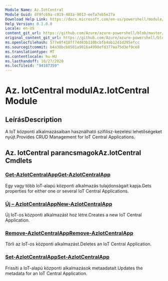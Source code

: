 ```yaml
---
Module Name: Az.IotCentral
Module Guid: df9fc69a-c019-403a-9013-eefa7eb5e27a
Download Help Link: https://docs.microsoft.com/en-us/powershell/module/az.iotcentral
Help Version: 0.1.0.0
Locale: en-US
content_git_url: https://github.com/Azure/azure-powershell/blob/master/src/IotCentral/IotCentral/help/Az.IotCentral.md
original_content_git_url: https://github.com/Azure/azure-powershell/blob/master/src/IotCentral/IotCentral/help/Az.IotCentral.md
ms.openlocfilehash: 577e8f418ff74d83b110bcbfb4ab12d1d295efcc
ms.sourcegitcommit: b4a38bcb0501a9016a4998efd377aa75d3ef9ce8
ms.translationtype: MT
ms.contentlocale: hu-HU
ms.lasthandoff: 10/27/2020
ms.locfileid: "94187359"
---
```

# <span data-ttu-id="ad0a2-101">Az. IotCentral modul</span><span class="sxs-lookup"><span data-stu-id="ad0a2-101">Az.IotCentral Module</span></span>
## <span data-ttu-id="ad0a2-102">Leírás</span><span class="sxs-lookup"><span data-stu-id="ad0a2-102">Description</span></span>
<span data-ttu-id="ad0a2-103">A IoT központi alkalmazásaiban használható szifilisz-kezelési lehetőségeket nyújt.</span><span class="sxs-lookup"><span data-stu-id="ad0a2-103">Provides CRUD Management for IoT Central Applications.</span></span>

## <span data-ttu-id="ad0a2-104">Az. IotCentral parancsmagok</span><span class="sxs-lookup"><span data-stu-id="ad0a2-104">Az.IotCentral Cmdlets</span></span>
### [<span data-ttu-id="ad0a2-105">Get-AzIotCentralApp</span><span class="sxs-lookup"><span data-stu-id="ad0a2-105">Get-AzIotCentralApp</span></span>](Get-AzIotCentralApp.md)
<span data-ttu-id="ad0a2-106">Egy vagy több IoT-alapú központi alkalmazás tulajdonságait kapja.</span><span class="sxs-lookup"><span data-stu-id="ad0a2-106">Gets properties for either one or several IoT Central Applications.</span></span>

### [<span data-ttu-id="ad0a2-107">Új – AzIotCentralApp</span><span class="sxs-lookup"><span data-stu-id="ad0a2-107">New-AzIotCentralApp</span></span>](New-AzIotCentralApp.md)
<span data-ttu-id="ad0a2-108">Új IoT-os központi alkalmazást hoz létre.</span><span class="sxs-lookup"><span data-stu-id="ad0a2-108">Creates a new IoT Central Application.</span></span>

### [<span data-ttu-id="ad0a2-109">Remove-AzIotCentralApp</span><span class="sxs-lookup"><span data-stu-id="ad0a2-109">Remove-AzIotCentralApp</span></span>](Remove-AzIotCentralApp.md)
<span data-ttu-id="ad0a2-110">Törli az IoT-os központi alkalmazást.</span><span class="sxs-lookup"><span data-stu-id="ad0a2-110">Deletes an IoT Central Application.</span></span>

### [<span data-ttu-id="ad0a2-111">Set-AzIotCentralApp</span><span class="sxs-lookup"><span data-stu-id="ad0a2-111">Set-AzIotCentralApp</span></span>](Set-AzIotCentralApp.md)
<span data-ttu-id="ad0a2-112">Frissíti a IoT-alapú központi alkalmazások metaadatait.</span><span class="sxs-lookup"><span data-stu-id="ad0a2-112">Updates the metadata for an IoT Central Application.</span></span>

